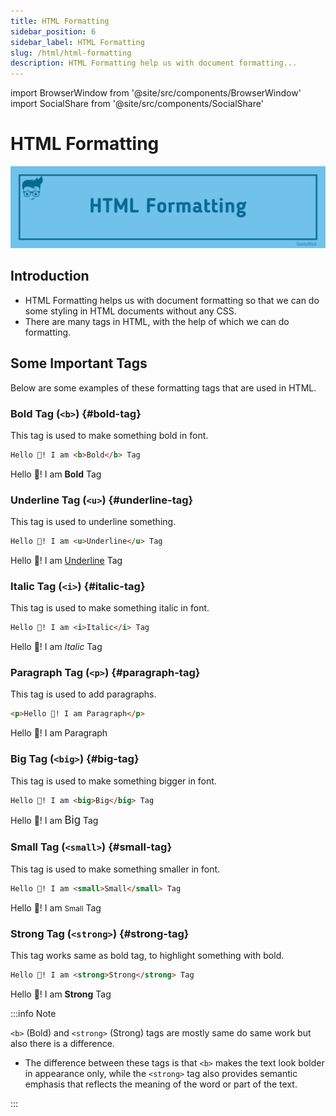 ```yaml
---
title: HTML Formatting
sidebar_position: 6
sidebar_label: HTML Formatting
slug: /html/html-formatting
description: HTML Formatting help us with document formatting...
---
```


<!-- import components -->

import BrowserWindow from '@site/src/components/BrowserWindow'
import SocialShare from '@site/src/components/SocialShare'

# HTML Formatting

![HTML Formatting](../../assets/html/html-formatting.png)

## Introduction

- HTML Formatting helps us with document formatting so that we can do some styling in HTML documents without any CSS.
- There are many tags in HTML, with the help of which we can do formatting.

## Some Important Tags

Below are some examples of these formatting tags that are used in HTML.

### Bold Tag (`<b>`) {#bold-tag}

This tag is used to make something bold in font.

```html title="Usage"
Hello 👋! I am <b>Bold</b> Tag
```

<BrowserWindow>
Hello 👋! I am <b>Bold</b> Tag
</BrowserWindow>

### Underline Tag (`<u>`) {#underline-tag}

This tag is used to underline something.

```html title="Usage"
Hello 👋! I am <u>Underline</u> Tag
```

<BrowserWindow>
Hello 👋! I am <u>Underline</u> Tag
</BrowserWindow>

### Italic Tag (`<i>`) {#italic-tag}

This tag is used to make something italic in font.

```html title="Usage"
Hello 👋! I am <i>Italic</i> Tag
```

<BrowserWindow>
Hello 👋! I am <i>Italic</i> Tag
</BrowserWindow>

### Paragraph Tag (`<p>`) {#paragraph-tag}

This tag is used to add paragraphs.

```html title="Usage"
<p>Hello 👋! I am Paragraph</p>
```

<BrowserWindow>
Hello 👋! I am Paragraph
</BrowserWindow>

### Big Tag (`<big>`) {#big-tag}

This tag is used to make something bigger in font.

```html title="Usage"
Hello 👋! I am <big>Big</big> Tag
```

<BrowserWindow>
Hello 👋! I am <big>Big</big> Tag
</BrowserWindow>

### Small Tag (`<small>`) {#small-tag}

This tag is used to make something smaller in font.

```html title="Usage"
Hello 👋! I am <small>Small</small> Tag
```

<BrowserWindow>
Hello 👋! I am <small>Small</small> Tag
</BrowserWindow>

### Strong Tag (`<strong>`) {#strong-tag}

This tag works same as bold tag, to highlight something with bold.

```html title="Usage"
Hello 👋! I am <strong>Strong</strong> Tag
```

<BrowserWindow>
Hello 👋! I am <strong>Strong</strong> Tag
</BrowserWindow>

:::info Note

`<b>` (Bold) and `<strong>` (Strong) tags are mostly same do same work but also there is a difference.

- The difference between these tags is that `<b>` makes the text look bolder in appearance only, while the `<strong>` tag also provides semantic emphasis that reflects the meaning of the word or part of the text.

:::

<SocialShare />
